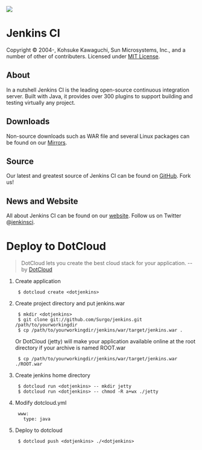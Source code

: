 [![][ButlerImage]][website] 

Jenkins CI
==========
Copyright &copy; 2004-, Kohsuke Kawaguchi, Sun Microsystems, Inc., and a number of other of contributers. Licensed under [MIT License].

About
-----
In a nutshell Jenkins CI is the leading open-source continuous integration server. Built with Java, it provides over 300 plugins to support building and testing virtually any project.

Downloads
---------
Non-source downloads such as WAR file and several Linux packages can be found on our [Mirrors].

Source
------
Our latest and greatest source of Jenkins CI can be found on [GitHub]. Fork us!

News and Website
----------------
All about Jenkins CI can be found on our [website]. Follow us on Twitter @[jenkinsci].

[ButlerImage]: http://jenkins-ci.org/sites/default/files/jenkins_logo.png
[MIT License]: https://github.com/jenkinsci/jenkins/raw/master/LICENSE.txt
[Mirrors]: http://mirrors.jenkins-ci.org
[GitHub]: https://github.com/jenkinsci/jenkins
[website]: http://jenkins-ci.org
[jenkinsci]: http://twitter.com/jenkinsci

Deploy to DotCloud
==================

> DotCloud lets you create the best cloud stack for your application. -- by [DotCloud]

1. Create application

        $ dotcloud create <dotjenkins>

2. Create project directory and put jenkins.war

        $ mkdir <dotjenkins>
        $ git clone git://github.com/Surgo/jenkins.git /path/to/yourworkingdir
        $ cp /path/to/yourworkingdir/jenkins/war/target/jenkins.war .

   Or DotCloud (jetty) will make your application available online at the root directory if your archive is named ROOT.war

        $ cp /path/to/yourworkingdir/jenkins/war/target/jenkins.war ./ROOT.war

3. Create jenkins home directory

        $ dotcloud run <dotjenkins> -- mkdir jetty
        $ dotcloud run <dotjenkins> -- chmod -R a+wx ./jetty

4. Modify dotcloud.yml

        www:
          type: java

5. Deploy to dotcloud

        $ dotcloud push <dotjenkins> ./<dotjenkins>

[DotCloud]: http://www.dotcloud.com/
